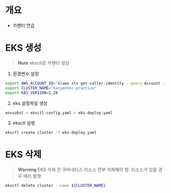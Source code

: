 # 개요
* 카펜터 연습


# EKS 생성
> **Note**
> eksctl로 카펜터 생성

1. 환경변수 설정

```bash
export AWS_ACCOUNT_ID="$(aws sts get-caller-identity --query Account --output text)"
export CLUSTER_NAME="karpenter-practice"
export K8S_VERSION=1.28
```

2. eks 설정파일 생성

```bash
envsubst < eksctl-config.yaml > eks-deploy.yaml
```

3. eksctl 실행

```bash
eksctl create cluster -f eks-deploy.yaml
```

# EKS 삭제

> **Warning**
> EKS 삭제 전 쿠버네티스 리소스 전부 삭제해야 함. 리소스가 있을 경우 에러 발생

```bash
eksctl delete cluster --name ${CLUSTER_NAME}
```
